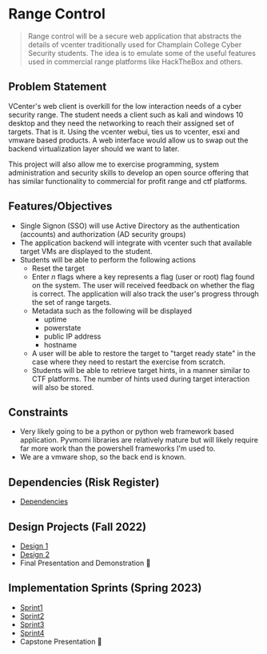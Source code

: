 # Range Control

> Range control will be a secure web application that abstracts the details of vcenter traditionally used for Champlain College Cyber Security students.  The idea is to emulate some of the useful features used in commercial range platforms like HackTheBox and others.

## Problem Statement

VCenter's web client is overkill for the low interaction needs of a cyber security range.  The student needs a client such as kali and windows 10 desktop and they need the networking to reach their assigned set of targets.  That is it.  Using the vcenter webui, ties us to vcenter, esxi and vmware based products.  A web interface would allow us to swap out the backend virtualization layer should we want to later.

This project will also allow me to exercise programming, system administration and security skills to develop an open source offering that has similar functionality to commercial for profit range and ctf platforms.

## Features/Objectives

* Single Signon (SSO) will use Active Directory as the authentication (accounts) and authorization (AD security groups)
* The application backend will integrate with vcenter such that available target VMs are displayed to the student.
* Students will be able to perform the following actions
  * Reset the target
  * Enter *n* flags where a key represents a flag (user or root) flag found on the system.  The user will received feedback on whether the flag is correct.  The application will also track the user's progress through the set of range targets.
  * Metadata such as the following will be displayed
    * uptime
    * powerstate
    * public IP address
    * hostname
  * A user will be able to restore the target to "target ready state" in the case where they need to restart the exercise from scratch.
  * Students will be able to retrieve target hints, in a manner similar to CTF platforms.  The number of hints used during target interaction will also be stored.

## Constraints

* Very likely going to be a python or python web framework based application.  Pyvmomi libraries are relatively mature but will likely require far more work than the powershell frameworks I'm used to.
* We are a vmware shop, so the back end is known.

## Dependencies (Risk Register)

* [Dependencies](dependencies.md) 

## Design Projects (Fall 2022)

*  [Design 1](design-project1.md) 
*  [Design 2](design-project2.md) 
*  Final Presentation and Demonstration :construction:

## Implementation Sprints (Spring 2023)

*  [Sprint1](sprint1.md)
*  [Sprint2](sprint2.md)
* [Sprint3](sprint3.md)
* [Sprint4](sprint4.md)
* Capstone Presentation :construction: